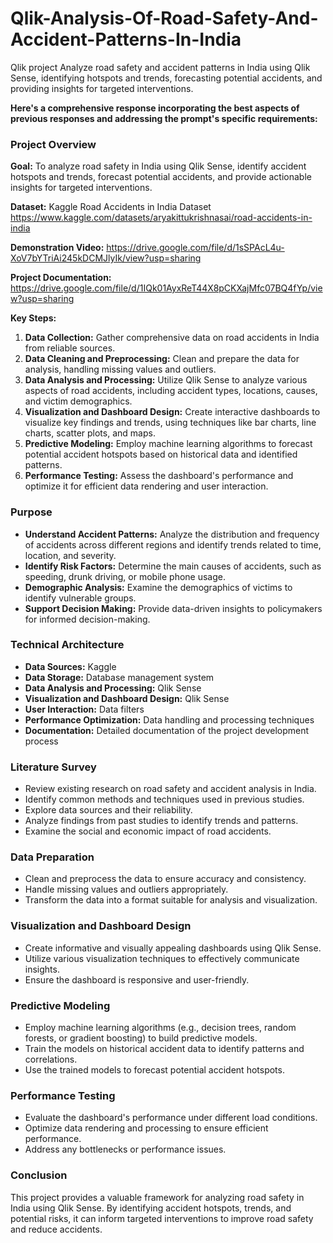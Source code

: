 # Qlik-Analysis-Of-Road-Safety-And-Accident-Patterns-In-India
Qlik project
 Analyze road safety and accident patterns in India using Qlik Sense, identifying hotspots and trends, forecasting potential accidents, and providing insights for targeted interventions.

**Here's a comprehensive response incorporating the best aspects of previous responses and addressing the prompt's specific requirements:**

### **Project Overview**

**Goal:** To analyze road safety in India using Qlik Sense, identify accident hotspots and trends, forecast potential accidents, and provide actionable insights for targeted interventions.

**Dataset:** Kaggle Road Accidents in India Dataset
https://www.kaggle.com/datasets/aryakittukrishnasai/road-accidents-in-india

**Demonstration Video:** https://drive.google.com/file/d/1sSPAcL4u-XoV7bYTriAi245kDCMJlyIk/view?usp=sharing

**Project Documentation:** https://drive.google.com/file/d/1IQk01AyxReT44X8pCKXajMfc07BQ4fYp/view?usp=sharing

**Key Steps:**

1. **Data Collection:** Gather comprehensive data on road accidents in India from reliable sources.
2. **Data Cleaning and Preprocessing:** Clean and prepare the data for analysis, handling missing values and outliers.
3. **Data Analysis and Processing:** Utilize Qlik Sense to analyze various aspects of road accidents, including accident types, locations, causes, and victim demographics.
4. **Visualization and Dashboard Design:** Create interactive dashboards to visualize key findings and trends, using techniques like bar charts, line charts, scatter plots, and maps.
5. **Predictive Modeling:** Employ machine learning algorithms to forecast potential accident hotspots based on historical data and identified patterns.
6. **Performance Testing:** Assess the dashboard's performance and optimize it for efficient data rendering and user interaction.

### **Purpose**

- **Understand Accident Patterns:** Analyze the distribution and frequency of accidents across different regions and identify trends related to time, location, and severity.
- **Identify Risk Factors:** Determine the main causes of accidents, such as speeding, drunk driving, or mobile phone usage.
- **Demographic Analysis:** Examine the demographics of victims to identify vulnerable groups.
- **Support Decision Making:** Provide data-driven insights to policymakers for informed decision-making.

### **Technical Architecture**

* **Data Sources:** Kaggle
* **Data Storage:** Database management system
* **Data Analysis and Processing:** Qlik Sense
* **Visualization and Dashboard Design:** Qlik Sense
* **User Interaction:** Data filters
* **Performance Optimization:** Data handling and processing techniques
* **Documentation:** Detailed documentation of the project development process

### **Literature Survey**

- Review existing research on road safety and accident analysis in India.
- Identify common methods and techniques used in previous studies.
- Explore data sources and their reliability.
- Analyze findings from past studies to identify trends and patterns.
- Examine the social and economic impact of road accidents.

### **Data Preparation**

- Clean and preprocess the data to ensure accuracy and consistency.
- Handle missing values and outliers appropriately.
- Transform the data into a format suitable for analysis and visualization.

### **Visualization and Dashboard Design**

- Create informative and visually appealing dashboards using Qlik Sense.
- Utilize various visualization techniques to effectively communicate insights.
- Ensure the dashboard is responsive and user-friendly.

### **Predictive Modeling**

- Employ machine learning algorithms (e.g., decision trees, random forests, or gradient boosting) to build predictive models.
- Train the models on historical accident data to identify patterns and correlations.
- Use the trained models to forecast potential accident hotspots.

### **Performance Testing**

- Evaluate the dashboard's performance under different load conditions.
- Optimize data rendering and processing to ensure efficient performance.
- Address any bottlenecks or performance issues.

### **Conclusion**

This project provides a valuable framework for analyzing road safety in India using Qlik Sense. By identifying accident hotspots, trends, and potential risks, it can inform targeted interventions to improve road safety and reduce accidents.
